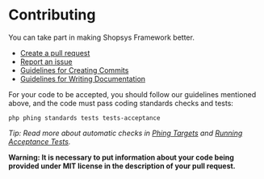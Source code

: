 # Contributing

You can take part in making Shopsys Framework better.

* [Create a pull request](https://git.shopsys-framework.com/shopsys/shopsys-framework/merge_requests/new)
* [Report an issue](https://git.shopsys-framework.com/shopsys/shopsys-framework/issues/new)
* [Guidelines for Creating Commits](docs/contributing/guidelines-for-creating-commits.md)
* [Guidelines for Writing Documentation](docs/contributing/guidelines-for-writing-documentation.md)

For your code to be accepted, you should follow our guidelines mentioned above,
and the code must pass coding standards checks and tests:
```
php phing standards tests tests-acceptance
```

*Tip: Read more about automatic checks in [Phing Targets](docs/introduction/phing-targets.md) and [Running Acceptance Tests](docs/introduction/running-acceptance-tests.md).*

**Warning: It is necessary to put information about your code being provided under MIT license in the description of your pull request.**
